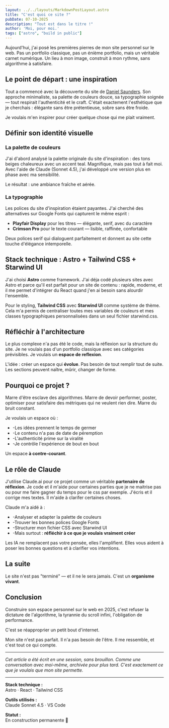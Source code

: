 ```yaml
---
layout: ../../layouts/MarkdownPostLayout.astro
title: "C'est quoi ce site ?"
pubDate: 07-10-2025
description: "Tout est dans le titre !"
author: 'Moi, pour moi.'
tags: ["astro", "build in public"]
---
```


Aujourd'hui, j'ai posé les premières pierres de mon site personnel sur le web. Pas un portfolio classique, pas un énième portfolio, mais un véritable carnet numérique. Un lieu à mon image, construit à mon rythme, sans algorithme à satisfaire.

## Le point de départ : une inspiration

Tout a commencé avec la découverte du site de [Daniel Saunders](https://daniel-saunders.com). Son approche minimaliste, sa palette de couleurs douce, sa typographie soignée — tout respirait l'authenticité et le craft. C'était exactement l'esthétique que je cherchais : élégante sans être prétentieuse, sobre sans être froide.

Je voulais m'en inspirer pour créer quelque chose qui me plait vraiment.

## Définir son identité visuelle

### La palette de couleurs

J'ai d'abord analysé la palette originale du site d'inspiration : des tons beiges chaleureux avec un accent teal. Magnifique, mais pas tout à fait moi. Avec l'aide de Claude (Sonnet 4.5), j'ai développé une version plus en phase avec ma sensibilité.

Le résultat : une ambiance fraîche et aérée.

### La typographie

Les polices du site d'inspiration étaient payantes. J'ai cherché des alternatives sur Google Fonts qui capturent le même esprit :

- **Playfair Display** pour les titres — élégante, serif, avec du caractère
- **Crimson Pro** pour le texte courant — lisible, raffinée, confortable

Deux polices serif qui dialoguent parfaitement et donnent au site cette touche d'élégance intemporelle.

## Stack technique : Astro + Tailwind CSS + Starwind UI

J'ai choisi **Astro** comme framework. J'ai déja codé plusieurs sites avec Astro et parce qu'il est parfait pour un site de contenu : rapide, moderne, et il me permet d'intégrer du React quand j'en ai besoin sans alourdir l'ensemble.

Pour le styling, **Tailwind CSS** avec **Starwind UI** comme système de thème. Cela m'a permis de centraliser toutes mes variables de couleurs et mes classes typographiques personnalisées dans un seul fichier starwind.css.


## Réfléchir à l'architecture

Le plus complexe n'a pas été le code, mais la réflexion sur la structure du site. Je ne voulais pas d'un portfolio classique avec ses catégories prévisibles. Je voulais un **espace de reflexion**.

L'idée : créer un espace qui **évolue**. Pas besoin de tout remplir tout de suite. Les sections peuvent naître, mûrir, changer de forme.

## Pourquoi ce projet ?

Marre d'être esclave des algorithmes. Marre de devoir performer, poster, optimiser pour satisfaire des métriques qui ne veulent rien dire. Marre du bruit constant.

Je voulais un espace où :
- -Les idées prennent le temps de germer
- -Le contenu n'a pas de date de péremption
- -L'authenticité prime sur la viralité
- -Je contrôle l'expérience de bout en bout

Un espace **à contre-courant**.

## Le rôle de Claude

J'utilise Claude.ai pour ce projet comme un véritable **partenaire de réflexion**. Je code et il m'aide pour certaines parties que je ne maitrise pas ou pour me faire gagner du temps pour le css par exemple. J'écris et il corrige mes textes. Il m'aide à clarifer certaines choses.

Claude m'a aidé à :
- -Analyser et adapter la palette de couleurs
- -Trouver les bonnes polices Google Fonts
- -Structurer mon fichier CSS avec Starwind UI
- -Mais surtout : **réfléchir à ce que je voulais vraiment créer**

Les IA ne remplacent pas votre pensée, elles l'amplifient. Elles vous aident à poser les bonnes questions et à clarifier vos intentions.


## La suite

Le site n'est pas "terminé" — et il ne le sera jamais. C'est un **organisme vivant**. 


## Conclusion

Construire son espace personnel sur le web en 2025, c'est refuser la dictature de l'algorithme, la tyrannie du scroll infini, l'obligation de performance.

C'est se réapproprier un petit bout d'internet.

Mon site n'est pas parfait. Il n'a pas besoin de l'être. Il me ressemble, et c'est tout ce qui compte.

---

*Cet article a été écrit en une session, sans brouillon. Comme une conversation avec moi-même, archivée pour plus tard. C'est exactement ce que je voulais que mon site permette.*

---

**Stack technique :**  
Astro · React · Tailwind CSS

**Outils utilisés :**  
Claude Sonnet 4.5 · VS Code 

**Statut :**  
En construction permanente 🌱